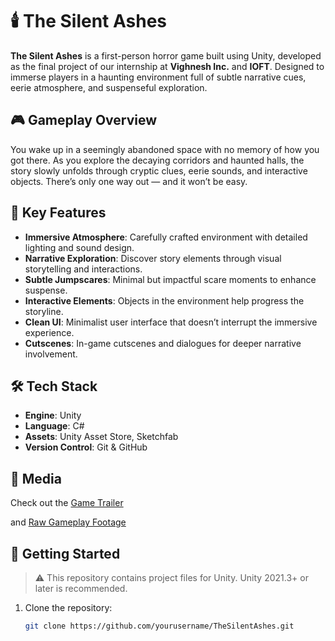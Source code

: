 # 🕯️ The Silent Ashes

**The Silent Ashes** is a first-person horror game built using Unity, developed as the final project of our internship at **Vighnesh Inc.** and **IOFT**. Designed to immerse players in a haunting environment full of subtle narrative cues, eerie atmosphere, and suspenseful exploration.

## 🎮 Gameplay Overview

You wake up in a seemingly abandoned space with no memory of how you got there. As you explore the decaying corridors and haunted halls, the story slowly unfolds through cryptic clues, eerie sounds, and interactive objects. There’s only one way out — and it won’t be easy.

## 🧠 Key Features

- **Immersive Atmosphere**: Carefully crafted environment with detailed lighting and sound design.
- **Narrative Exploration**: Discover story elements through visual storytelling and interactions.
- **Subtle Jumpscares**: Minimal but impactful scare moments to enhance suspense.
- **Interactive Elements**: Objects in the environment help progress the storyline.
- **Clean UI**: Minimalist user interface that doesn’t interrupt the immersive experience.
- **Cutscenes**: In-game cutscenes and dialogues for deeper narrative involvement.

## 🛠️ Tech Stack

- **Engine**: Unity
- **Language**: C#
- **Assets**: Unity Asset Store, Sketchfab
- **Version Control**: Git & GitHub

## 📸 Media

Check out the [Game Trailer](#) 



and [Raw Gameplay Footage](#)


## 🚀 Getting Started

> ⚠️ This repository contains project files for Unity. Unity 2021.3+ or later is recommended.

1. Clone the repository:
   ```bash
   git clone https://github.com/yourusername/TheSilentAshes.git
